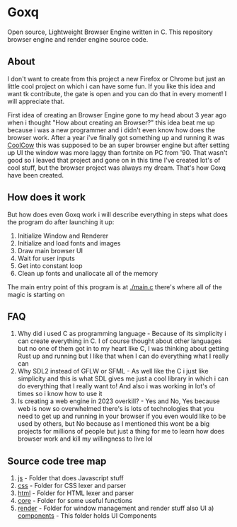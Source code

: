 # Goxq 
Open source, Lightweight Browser Engine written in C. This repository browser engine and render engine source code.

## About 
I don't want to create from this project a new Firefox or Chrome but just an little cool project on which i can have some fun. If
you like this idea and want tk contribute, the gate is open and you can do that in every moment! I will appreciate that.

First idea of creating an Browser Engine gone to my head about 3 year ago when i thought "How about creating an Browser?"
this idea beat me up because i was a new programmer and i didn't even know how does the browser work. After a year i've finally 
got something up and running it was [CoolCow](https://github.com/solindekdev/coolcow) this was supposed to be an super browser 
engine but after setting up UI the window was more laggy than fortnite on PC from '90. That wasn't good so i leaved that project
and gone on in this time I've created lot's of cool stuff, but the browser project was always my dream. That's how Goxq have been created.
## How does it work
But how does even Goxq work i will describe everything in steps what does the program do after launching it up:
1) Initialize Window and Renderer
2) Initialize and load fonts and images
3) Draw main browser UI
4) Wait for user inputs
5) Get into constant loop
6) Clean up fonts and unallocate all of the memory

The main entry point of this program is at [./main.c](./main.c) there's where all
of the magic is starting on
## FAQ
1) Why did i used C as programming language - Because of its simplicity i can create everything in C. I of course thought about other languages but no one of them got in to my heart like C, I was thinking about getting Rust up and running but I like that when I can do everything what I really can
2) Why SDL2 instead of GFLW or SFML - As well like the C i just like simplicity and this is what SDL gives me just a cool library in which i can do everything that I really want to! And also i was working in lot's of times so i know how to use it
3) Is creating a web engine in 2023 overkill? - Yes and No, Yes because web is now so overwhelmed there's is lots of technologies that you need to get up and running in your browser if you even would like to be used by others, but No because as I mentioned this wont be a big projects for millions of people but just a thing for me to learn how does browser work and kill my willingness to live lol
## Source code tree map
1) [js](./js/) - Folder that does Javascript stuff
2) [css](./css/) - Folder for CSS lexer and parser
3) [html](./html/) - Folder for HTML lexer and parser
4) [core](./core/) - Folder for some useful functions 
5) [render](./render/) - Folder for window management and render stuff also UI
   a) [components](./render/components/) - This folder holds UI Components
